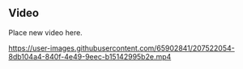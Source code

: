 ## Video

Place new video here.


https://user-images.githubusercontent.com/65902841/207522054-8db104a4-840f-4e49-9eec-b15142995b2e.mp4


